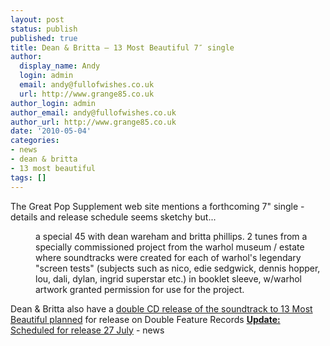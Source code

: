 ```yaml
---
layout: post
status: publish
published: true
title: Dean & Britta – 13 Most Beautiful 7″ single
author:
  display_name: Andy
  login: admin
  email: andy@fullofwishes.co.uk
  url: http://www.grange85.co.uk
author_login: admin
author_email: andy@fullofwishes.co.uk
author_url: http://www.grange85.co.uk
date: '2010-05-04'
categories:
- news
- dean & britta
- 13 most beautiful
tags: []
---
```

<div>The <span class="removed_link" title="http://www.greatpopsupplement.com/start.html">Great Pop Supplement web site</span> mentions a forthcoming 7" single - details and release schedule seems sketchy but...
<p />
<div style="margin-left: 40px;"> a special 45 with dean wareham and britta phillips. 2 tunes from a specially commissioned project from the warhol museum / estate where soundtracks were created for each of warhol&#39;s legendary "screen tests" (subjects such as nico, edie sedgwick, dennis hopper, lou, dali, dylan, ingrid superstar etc.) in booklet sleeve, w/warhol artwork granted permission for use for the project.</div>
<p>Dean & Britta also have a <a href="/2010/04/18/13-most-beautiful-shows-and-cd-release-news/">double CD release of the soundtrack to 13 Most Beautiful planned</a> for release on Double Feature Records  <ins datetime="2010-05-04T20:36:57+00:00"><strong>Update:</strong> Scheduled for release 27 July</ins>
- news
</p></div>
